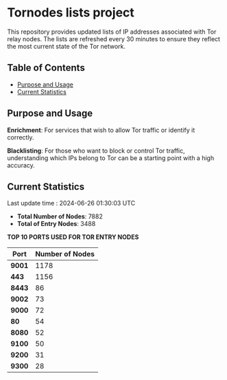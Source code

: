 # Tornodes lists project

This repository provides updated lists of IP addresses associated with Tor relay nodes. The lists are refreshed every 30 minutes to ensure they reflect the most current state of the Tor network.

## Table of Contents

- [Purpose and Usage](#purpose-and-usage)
- [Current Statistics](#current-statistics)


## Purpose and Usage

**Enrichment**: For services that wish to allow Tor traffic or identify it correctly.

**Blacklisting**: For those who want to block or control Tor traffic, understanding which IPs belong to Tor can be a starting point with a high accuracy.

## Current Statistics

Last update time : 2024-06-26 01:30:03 UTC

- **Total Number of Nodes**: 7882
- **Total of Entry Nodes**: 3488

**TOP 10 PORTS USED FOR TOR ENTRY NODES**

| **Port** | **Number of Nodes** |
|------|-----------------|
| **9001**   | 1178  |
| **443**   | 1156  |
| **8443**   | 86  |
| **9002**   | 73  |
| **9000**   | 72  |
| **80**   | 54  |
| **8080**   | 52  |
| **9100**   | 50  |
| **9200**   | 31  |
| **9300**   | 28  |

